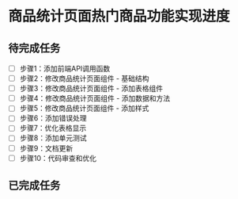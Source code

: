 # 商品统计页面热门商品功能实现进度

## 待完成任务

- [ ] 步骤1：添加前端API调用函数
- [ ] 步骤2：修改商品统计页面组件 - 基础结构
- [ ] 步骤3：修改商品统计页面组件 - 添加表格组件
- [ ] 步骤4：修改商品统计页面组件 - 添加数据和方法
- [ ] 步骤5：修改商品统计页面组件 - 添加样式
- [ ] 步骤6：添加错误处理
- [ ] 步骤7：优化表格显示
- [ ] 步骤8：添加单元测试
- [ ] 步骤9：文档更新
- [ ] 步骤10：代码审查和优化

## 已完成任务

<!-- 完成任务后，将对应的条目从"待完成任务"移动到这里，并将"[ ]"改为"[x]" -->